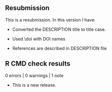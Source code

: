 ## Resubmission
This is a resubmission. In this version I have:

* Converted the DESCRIPTION title to title case.

* Used \doi with DOI names

* References are described in DESCRIPTION file

## R CMD check results

0 errors | 0 warnings | 1 note

* This is a new release.
